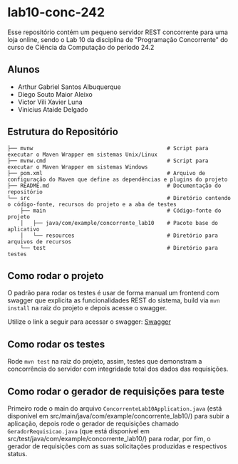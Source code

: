 # lab10-conc-242

Esse repositório contém um pequeno servidor REST concorrente para uma loja online, sendo o Lab 10 da disciplina de "Programação Concorrente" do curso de Ciência da Computação do período 24.2

## Alunos
- Arthur Gabriel Santos Albuquerque
- Diego Souto Maior Aleixo
- Victor Vili Xavier Luna
- Vinicius Ataide Delgado

## Estrutura do Repositório
```plaintext
├── mvnw                                          # Script para executar o Maven Wrapper em sistemas Unix/Linux
├── mvnw.cmd                                      # Script para executar o Maven Wrapper em sistemas Windows
├── pom.xml                                       # Arquivo de configuração do Maven que define as dependências e plugins do projeto
├── README.md                                     # Documentação do repositório
└── src                                           # Diretório contendo o código-fonte, recursos do projeto e a aba de testes
    ├── main                                      # Código-fonte do projeto
    │   ├── java/com/example/concorrente_lab10    # Pacote base do aplicativo
    │   └── resources                             # Diretório para arquivos de recursos
    └── test                                      # Diretório para testes
```

## Como rodar o projeto

O padrão para rodar os testes é usar de forma manual um frontend com swagger que explicita as funcionalidades REST do sistema, build via `mvn install` na raiz do projeto e depois acesse o swagger.

Utilize o link a seguir para acessar o swagger: [Swagger](http://localhost:8080/swagger-ui/index.html#/)

## Como rodar os testes

Rode `mvn test` na raiz do projeto, assim, testes que demonstram a concorrência do servidor com integridade total dos dados das requisições.

## Como rodar o gerador de requisições para teste

Primeiro rode o main do arquivo `ConcorrenteLab10Application.java` (está disponível em src/main/java/com/example/concorrente_lab10/) para subir a aplicação, depois rode o gerador de requisições chamado `GeradorRequisicao.java` (que está disponível em src/test/java/com/example/concorrente_lab10/) para rodar, por fim, o gerador de requisições com as suas solicitações produzidas e respectivos status.

